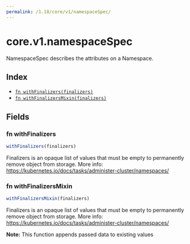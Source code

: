 ```yaml
---
permalink: /1.18/core/v1/namespaceSpec/
---
```


# core.v1.namespaceSpec

NamespaceSpec describes the attributes on a Namespace.

## Index

* [`fn withFinalizers(finalizers)`](#fn-withfinalizers)
* [`fn withFinalizersMixin(finalizers)`](#fn-withfinalizersmixin)

## Fields

### fn withFinalizers

```ts
withFinalizers(finalizers)
```

Finalizers is an opaque list of values that must be empty to permanently remove object from storage. More info: https://kubernetes.io/docs/tasks/administer-cluster/namespaces/

### fn withFinalizersMixin

```ts
withFinalizersMixin(finalizers)
```

Finalizers is an opaque list of values that must be empty to permanently remove object from storage. More info: https://kubernetes.io/docs/tasks/administer-cluster/namespaces/

**Note:** This function appends passed data to existing values